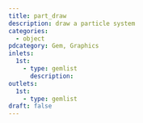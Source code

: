 ```yaml
---
title: part_draw
description: draw a particle system
categories:
  - object
pdcategory: Gem, Graphics
inlets:
  1st:
    - type: gemlist
      description:
outlets:
  1st:
    - type: gemlist
draft: false
---
```

